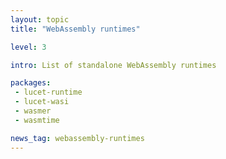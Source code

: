 ```yaml
---
layout: topic
title: "WebAssembly runtimes"

level: 3

intro: List of standalone WebAssembly runtimes

packages:
 - lucet-runtime
 - lucet-wasi
 - wasmer
 - wasmtime

news_tag: webassembly-runtimes
---
```

